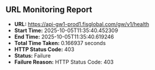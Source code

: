 ## URL Monitoring Report

- **URL:** https://api-gw1-prod1.fisglobal.com/gw/v1/health
- **Start Time:** 2025-10-05T11:35:40.452309
- **End Time:** 2025-10-05T11:35:40.619246
- **Total Time Taken:** 0.166937 seconds
- **HTTP Status Code:** 403
- **Status:** Failure
- **Failure Reason:** HTTP Status Code: 403
